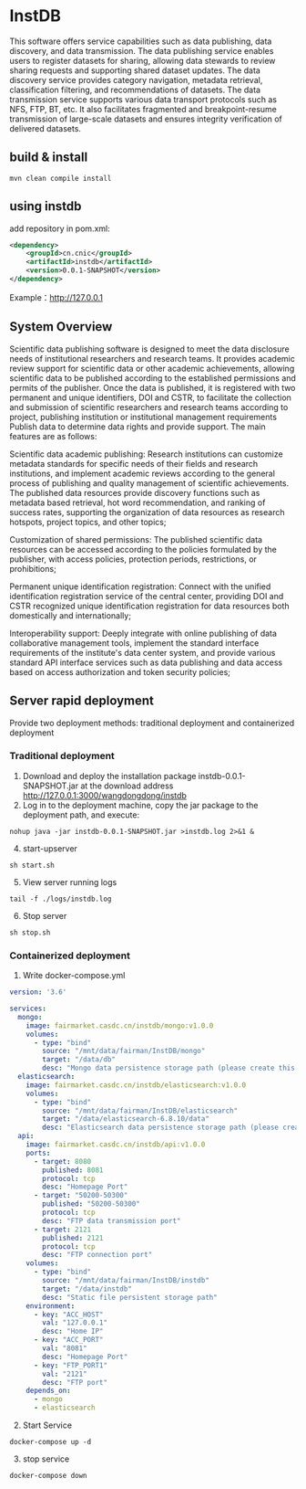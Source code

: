 # InstDB

This software  offers service capabilities such as data publishing, data discovery, and data transmission. The data publishing service enables users to register datasets for sharing, allowing data stewards to review sharing requests and supporting shared dataset updates. The data discovery service provides category navigation, metadata retrieval, classification filtering, and recommendations of datasets. The data transmission service supports various data transport protocols such as NFS, FTP, BT, etc. It also facilitates fragmented and breakpoint-resume transmission of large-scale datasets and ensures integrity verification of delivered datasets.


## build & install
```shell
mvn clean compile install 
```

## using instdb
add repository in pom.xml:
```xml
<dependency>
    <groupId>cn.cnic</groupId>
    <artifactId>instdb</artifactId>
    <version>0.0.1-SNAPSHOT</version>
</dependency>
```

Example：http://127.0.0.1

## System Overview

Scientific data publishing software is designed to meet the data disclosure needs of institutional researchers and research teams. It provides academic review support for scientific data or other academic achievements, allowing scientific data to be published according to the established permissions and permits of the publisher. Once the data is published, it is registered with two permanent and unique identifiers, DOI and CSTR, to facilitate the collection and submission of scientific researchers and research teams according to project, publishing institution or institutional management requirements Publish data to determine data rights and provide support.
The main features are as follows:

Scientific data academic publishing: Research institutions can customize metadata standards for specific needs of their fields and research institutions, and implement academic reviews according to the general process of publishing and quality management of scientific achievements. The published data resources provide discovery functions such as metadata based retrieval, hot word recommendation, and ranking of success rates, supporting the organization of data resources as research hotspots, project topics, and other topics;

Customization of shared permissions: The published scientific data resources can be accessed according to the policies formulated by the publisher, with access policies, protection periods, restrictions, or prohibitions;

Permanent unique identification registration: Connect with the unified identification registration service of the central center, providing DOI and CSTR recognized unique identification registration for data resources both domestically and internationally;

Interoperability support: Deeply integrate with online publishing of data collaborative management tools, implement the standard interface requirements of the institute's data center system, and provide various standard API interface services such as data publishing and data access based on access authorization and token security policies;

## Server rapid deployment
Provide two deployment methods: traditional deployment and containerized deployment
### Traditional deployment
1. Download and deploy the installation package instdb-0.0.1-SNAPSHOT.jar at the download address http://127.0.0.1:3000/wangdongdong/instdb
2. Log in to the deployment machine, copy the jar package to the deployment path, and execute:
```shell
nohup java -jar instdb-0.0.1-SNAPSHOT.jar >instdb.log 2>&1 &
```
4. start-upserver
```shell
sh start.sh
```
5. View server running logs
```~~shell~~
tail -f ./logs/instdb.log
```
6. Stop server
```shell
sh stop.sh
```

### Containerized deployment
1. Write docker-compose.yml
```yml
version: '3.6'

services:
  mongo:
    image: fairmarket.casdc.cn/instdb/mongo:v1.0.0
    volumes:
      - type: "bind"
        source: "/mnt/data/fairman/InstDB/mongo"
        target: "/data/db"
        desc: "Mongo data persistence storage path (please create this path on the server in advance)"
  elasticsearch:
    image: fairmarket.casdc.cn/instdb/elasticsearch:v1.0.0
    volumes:
      - type: "bind"
        source: "/mnt/data/fairman/InstDB/elasticsearch"
        target: "/data/elasticsearch-6.8.10/data"
        desc: "Elasticsearch data persistence storage path (please create this path on the server in advance)"
  api:
    image: fairmarket.casdc.cn/instdb/api:v1.0.0
    ports:
      - target: 8080
        published: 8081
        protocol: tcp
        desc: "Homepage Port"
      - target: "50200-50300"
        published: "50200-50300"
        protocol: tcp
        desc: "FTP data transmission port"
      - target: 2121
        published: 2121
        protocol: tcp
        desc: "FTP connection port"
    volumes:
      - type: "bind"
        source: "/mnt/data/fairman/InstDB/instdb"
        target: "/data/instdb"
        desc: "Static file persistent storage path"
    environment:
      - key: "ACC_HOST"
        val: "127.0.0.1"
        desc: "Home IP"
      - key: "ACC_PORT"
        val: "8081"
        desc: "Homepage Port"
      - key: "FTP_PORT1"
        val: "2121"
        desc: "FTP port"
    depends_on:           
      - mongo
      - elasticsearch
```
2. Start Service
```shell
docker-compose up -d
```
3. stop service
```shell
docker-compose down
```

